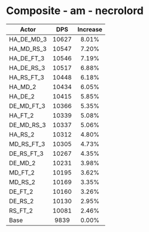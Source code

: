 # Composite - am - necrolord
| Actor | DPS | Increase |
|---|:---:|:---:|
|HA_DE_MD_3|10627|8.01%|
|HA_MD_RS_3|10547|7.20%|
|HA_DE_FT_3|10546|7.19%|
|HA_DE_RS_3|10517|6.88%|
|HA_RS_FT_3|10448|6.18%|
|HA_MD_2|10434|6.05%|
|HA_DE_2|10415|5.85%|
|DE_MD_FT_3|10366|5.35%|
|HA_FT_2|10339|5.08%|
|DE_MD_RS_3|10337|5.06%|
|HA_RS_2|10312|4.80%|
|MD_RS_FT_3|10305|4.73%|
|DE_RS_FT_3|10267|4.35%|
|DE_MD_2|10231|3.98%|
|MD_FT_2|10195|3.62%|
|MD_RS_2|10169|3.35%|
|DE_FT_2|10160|3.26%|
|DE_RS_2|10130|2.95%|
|RS_FT_2|10081|2.46%|
|Base|9839|0.00%|
